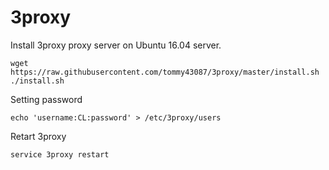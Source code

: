# 3proxy

Install 3proxy proxy server on Ubuntu 16.04 server.

```
wget https://raw.githubusercontent.com/tommy43087/3proxy/master/install.sh
./install.sh
```

Setting password

```
echo 'username:CL:password' > /etc/3proxy/users
```

Retart 3proxy

```
service 3proxy restart
```
